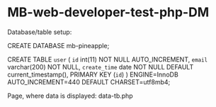 # MB-web-developer-test-php-DM

Database/table setup:

CREATE DATABASE mb-pineapple;

CREATE TABLE `user` ( `id` int(11) NOT NULL AUTO_INCREMENT, `email` varchar(200) NOT NULL, `create_time` date NOT NULL DEFAULT current_timestamp(), PRIMARY KEY (`id`) ) ENGINE=InnoDB AUTO_INCREMENT=440 DEFAULT CHARSET=utf8mb4;



Page, where data is displayed: data-tb.php
